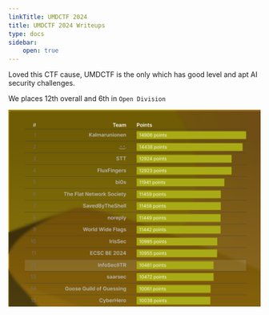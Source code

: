 ```yaml
---
linkTitle: UMDCTF 2024
title: UMDCTF 2024 Writeups
type: docs 
sidebar:
    open: true
---
```


Loved this CTF cause, UMDCTF is the only which has good level and apt AI security challenges. 

We places 12th overall and 6th in `Open Division` 

![alt text](scoreboard.png)